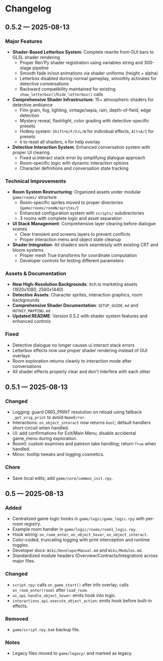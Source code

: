 # Changelog

## 0.5.2 — 2025-08-13

### Major Features
- **Shader-Based Letterbox System**: Complete rewrite from GUI bars to GLSL shader rendering
  - Proper Ren'Py shader registration using variables string and 300-stage pipeline
  - Smooth fade in/out animations via shader uniforms (height + alpha)
  - Letterbox disabled during normal gameplay, smoothly activates for detective conversations
  - Backward compatibility maintained for existing `show_letterbox()`/`hide_letterbox()` calls
- **Comprehensive Shader Infrastructure**: 15+ atmospheric shaders for detective ambiance
  - Film grain, fog, lighting, vintage/sepia, rain, depth-of-field, edge detection
  - Mystery reveal, flashlight, color grading with detective-specific presets
  - Hotkey system: `Shift+G/F/V/L/W` for individual effects, `Alt+A/I` for presets
  - `R` to reset all shaders, `H` for help overlay
- **Detective Interaction System**: Enhanced conversation system with proper UI clearing
  - Fixed ui.interact stack error by simplifying dialogue approach
  - Room-specific logic with dynamic interaction options
  - Character definitions and conversation state tracking

### Technical Improvements
- **Room System Restructuring**: Organized assets under modular `game/rooms/` structure
  - Room-specific sprites moved to proper directories (`game/rooms/roomN/sprites/`)
  - Enhanced configuration system with `scripts/` subdirectories
  - 3 rooms with complete logic and asset separation
- **UI Stack Management**: Comprehensive layer clearing before dialogue scenes
  - Clear transient and screens layers to prevent conflicts
  - Proper interaction menu and object state cleanup
- **Shader Integration**: All shaders work seamlessly with existing CRT and bloom systems
  - Proper mesh True transforms for coordinate computation
  - Developer controls for testing different parameters

### Assets & Documentation
- **New High-Resolution Backgrounds**: itch.io marketing assets (1920x1080, 2560x1440)
- **Detective Assets**: Character sprites, interaction graphics, room backgrounds
- **Comprehensive Shader Documentation**: `SETUP_GUIDE.md` and `HOTKEY_MAPPING.md`
- **Updated README**: Version 0.5.2 with shader system features and enhanced controls

### Fixed
- Detective dialogue no longer causes ui.interact stack errors
- Letterbox effects now use proper shader rendering instead of GUI overlays
- Room exploration returns cleanly to interaction mode after conversations
- All shader effects properly clear and don't interfere with each other

## 0.5.1 — 2025-08-13

### Changed
- Logging: guard ORIG_PRINT resolution on reload using fallback `_get_orig_print` to avoid `NameError`.
- Interactions: `on_object_interact` now returns `bool`; default handlers short-circuit when handled.
- UI: add confirmations for Exit/Main Menu; disable accidental game_menu during exploration.
- Room1: custom examines and patreon take handling; return `True` when handled.
- Minor: tooltip tweaks and logging cosmetics.

### Chore
- Save local edits; add `game/core/common_init.rpy`.

## 0.5 — 2025-08-13

### Added
- Centralized game logic hooks in `game/logic/game_logic.rpy` with per-room registry.
- Example room handler in `game/logic/rooms/room1_logic.rpy`.
- Hook wiring: `on_room_enter`, `on_object_hover`, `on_object_interact`.
- Color-coded, truncating logging with print interception and runtime toggles.
- Developer docs: `Wiki/DeveloperManual.md` and `Wiki/Modules.md`.
- Standardized module headers (Overview/Contracts/Integration) across major files.

### Changed
- `script.rpy`: calls `on_game_start()` after info overlay; calls `on_room_enter(room)` after `load_room`.
- `ui_api.handle_object_hover`: emits hook into logic.
- `interactions_api.execute_object_action`: emits hook before built-in effects.

### Removed
- `game/script.rpy.bak` backup file.

### Notes
- Legacy files moved to `game/legacy/` and marked as legacy.
